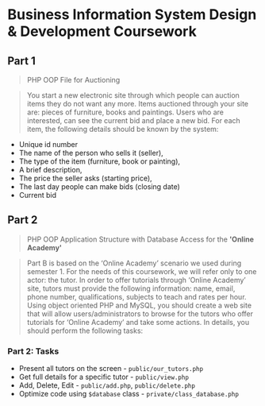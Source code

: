 # Business Information System Design & Development Coursework

## Part 1
> PHP OOP File for Auctioning

> You start a new electronic site through which people can auction items they do not want any more. Items auctioned through your site are: pieces of furniture, books and paintings. Users who are interested, can see the current bid and place a new bid. For each item, the following details should be known by the system:

* Unique id number
* The name of the person who sells it (seller),
* The type of the item (furniture, book or painting),
* A brief description,
* The price the seller asks (starting price),
* The last day people can make bids (closing date)
* Current bid

## Part 2
> PHP OOP Application Structure with Database Access for the **'Online Academy'**

> Part B is based on the ‘Online Academy’ scenario we used during semester 1. For the needs of this coursework, we will refer only to one actor: the tutor. In order to offer tutorials through ‘Online Academy’ site, tutors must provide the following information: name, email, phone number, qualifications, subjects to teach and rates per hour. Using object oriented PHP and MySQL, you should create a web site that will allow users/administrators to browse for the tutors who offer tutorials for ‘Online Academy’ and take some actions. In details, you should perform the following tasks:

### Part 2: Tasks
* Present all tutors on the screen - `public/our_tutors.php`
* Get full details for a specific tutor - `public/view.php`
* Add, Delete, Edit - `public/add.php`, `public/delete.php`
* Optimize code using `$database` class - `private/class_database.php`